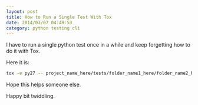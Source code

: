 ```yaml
---
layout: post
title: How to Run a Single Test With Tox
date: 2014/03/07 04:49:53
category: python testing cli
---
```


I have to run a single python test once in a while and keep forgetting how to do it with Tox.

Here it is:

```bash
tox -e py27 -- project_name_here/tests/folder_name1_here/folder_name2_here/test_file_name_here.py:TestClassName.test_method_name
```

Hope this helps someone else.

Happy bit twiddling.
